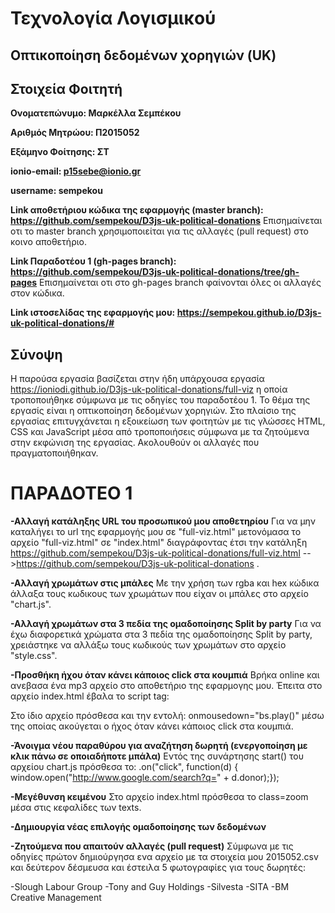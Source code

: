# Τεχνολογία Λογισμικού

## Οπτικοποίηση δεδομένων χορηγιών (UK)

## Στοιχεία Φοιτητή

**Ονοματεπώνυμο: Μαρκέλλα Σεμπέκου**

**Αριθμός Μητρώου: Π2015052**

**Εξάμηνο Φοίτησης: ΣΤ**

**ionio-email: p15sebe@ionio.gr**

**username: sempekou**

**Link αποθετήριου κώδικα της εφαρμογής (master branch): https://github.com/sempekou/D3js-uk-political-donations**
Επισημαίνεται οτι το master branch χρησιμοποιείται για τις αλλαγές (pull request) στο κοινο αποθετήριο.

**Link Παραδοτέου 1 (gh-pages branch): https://github.com/sempekou/D3js-uk-political-donations/tree/gh-pages**
Επισημαίνεται οτι στο gh-pages branch φαίνονται όλες οι αλλαγές στον κώδικα.

**Link ιστοσελίδας της εφαρμογής μου: https://sempekou.github.io/D3js-uk-political-donations/#**

## Σύνοψη
Η παρούσα εργασία βασίζεται στην ήδη υπάρχουσα εργασία https://ioniodi.github.io/D3js-uk-political-donations/full-viz η οποία τροποποιήθηκε σύμφωνα με τις οδηγίες του παραδοτέου 1. Το θέμα της εργασίς είναι η οπτικοποίηση δεδομένων χορηγιών. Στο πλαίσιο της εργασίας επιτυγχάνεται η εξοικείωση των φοιτητών με τις γλώσσες HTML, CSS και JavaScript μέσα από τροποποιήσεις σύμφωνα με τα ζητούμενα στην εκφώνιση της εργασίας. Ακολουθούν οι αλλαγές που πραγματοποιήθηκαν.

# ΠΑΡΑΔΟΤΕΟ 1

**-Αλλαγή κατάληξης URL του προσωπικού μου αποθετηρίου**
Για να μην καταλήγει το url της εφαρμογής μου σε "full-viz.html" μετονόμασα το αρχείο "full-viz.html" σε "index.html" διαγράφοντας έτσι την κατάληξη https://github.com/sempekou/D3js-uk-political-donations/full-viz.html -->https://github.com/sempekou/D3js-uk-political-donations .

**-Αλλαγή χρωμάτων στις μπάλες**
Με την χρήση των rgba και hex κώδικα άλλαξα τους κωδικους των χρωμάτων που είχαν οι μπάλες στο αρχείο "chart.js".

**-Αλλαγή χρωμάτων στα 3 πεδία της ομαδοποίησης Split by party**
Για να έχω διαφορετικά χρώματα στα 3 πεδία της ομαδοποίησης Split by party, χρειάστηκε να αλλάξω τους κωδικούς των χρωμάτων στο αρχείο "style.css".

**-Προσθήκη ήχου όταν κάνει κάποιος click στα κουμπιά**
Βρήκα online και ανεβασα ένα mp3 αρχείο στο αποθετήριο της εφαρμογης μου.
Έπειτα στο αρχείο index.html έβαλα το script tag:
     <script>
        var bs = new Audio();
        bs.src = "buttonclick.mp3";
    </script>
    
Στο ίδιο αρχείο πρόσθεσα και την εντολή:
onmousedown="bs.play()" μέσω της οποίας ακούγεται ο ήχος όταν κάνει κάποιος click στα κουμπιά.

**-Άνοιγμα νέου παραθύρου για αναζήτηση δωρητή (ενεργοποίηση με κλικ πάνω σε οποιαδήποτε μπάλα)**
Εντός της συνάρτησης start() του αρχείου chart.js πρόσθεσα το:
.on("click", function(d) { window.open("http://www.google.com/search?q=" + d.donor);});

**-Μεγέθυνση κειμένου**
Στο αρχείο index.html πρόσθεσα το class=zoom μέσα στις κεφαλίδες των texts.

**-Δημιουργία νέας επιλογής ομαδοποίησης των δεδομένων**
 
 **-Ζητούμενα που απαιτούν αλλαγές (pull request)**
 Σύμφωνα με τις οδηγίες πρώτον δημιούργησα ενα αρχείο με τα στοιχεία μου 2015052.csv και δεύτερον  δέσμευσα και έστειλα 5 φωτογραφίες για τους δωρητές:
 
  -Slough Labour Group
  -Tony and Guy Holdings
  -Silvesta
  -SITA
  -BM Creative Management




